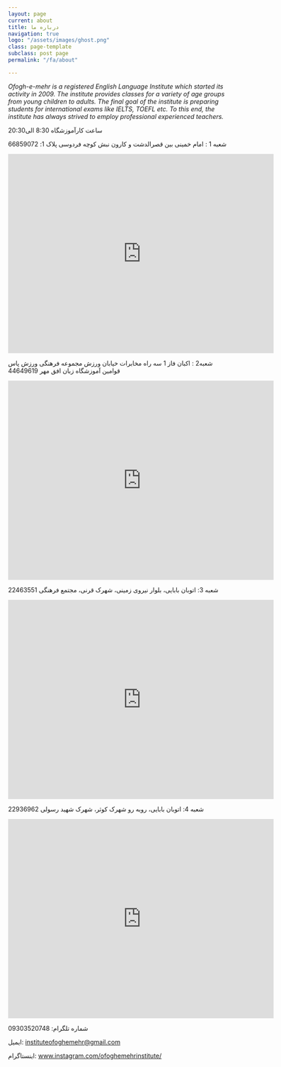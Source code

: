 ```yaml
---
layout: page
current: about
title: درباره ما
navigation: true
logo: "/assets/images/ghost.png"
class: page-template
subclass: post page
permalink: "/fa/about"

---
```


_Ofogh-e-mehr is a registered English Language Institute which started its activity in 2009. The institute provides classes for a variety of age groups from young children to adults. The final goal of the institute is preparing students for international exams like IELTS, TOEFL etc. To this end, the institute has always strived to employ professional experienced teachers._

ساعت کارآموزشگاه 8:30 الی20:30  

شعبه 1 : امام خمینی بین قصرالدشت و کارون نبش کوچه فردوسی پلاک 1: 66859072

<iframe src="https://www.google.com/maps/embed?pb=!1m18!1m12!1m3!1d963.4338794146096!2d51.36681261021251!3d35.68703753694049!2m3!1f0!2f0!3f0!3m2!1i1024!2i768!4f13.1!3m3!1m2!1s0x0%3A0x0!2zMzXCsDQxJzE0LjQiTiA1McKwMjInMDQuNSJF!5e0!3m2!1sen!2s!4v1568736137179!5m2!1sen!2s" width="600" height="450" frameborder="0" style="border:0;" allowfullscreen=""></iframe>


شعبه2 : اکبان فاز 1 سه راه مخابرات خیابان ورزش مجموعه فرهنگی ورزش پاس قوامین آموزشگاه زبان افق مهر 44649619

<iframe src="https://www.google.com/maps/embed?pb=!1m18!1m12!1m3!1d1145.4065613626233!2d51.31222932346525!3d35.70902435217811!2m3!1f0!2f0!3f0!3m2!1i1024!2i768!4f13.1!3m3!1m2!1s0x0%3A0x0!2zMzXCsDQyJzMwLjAiTiA1McKwMTgnNDIuMiJF!5e0!3m2!1sen!2s!4v1568736060866!5m2!1sen!2s" width="600" height="450" frameborder="0" style="border:0;" allowfullscreen=""></iframe>


شعبه 3: اتوبان بابایی، بلوار نیروی زمینی، شهرک قرنی، مجتمع فرهنگی 22463551

<iframe src="https://www.google.com/maps/embed?pb=!1m18!1m12!1m3!1d3236.3870702523964!2d51.501072515261825!3d35.79042978016896!2m3!1f0!2f0!3f0!3m2!1i1024!2i768!4f13.1!3m3!1m2!1s0x0%3A0x0!2zMzXCsDQ3JzI1LjYiTiA1McKwMzAnMTEuNyJF!5e0!3m2!1sen!2s!4v1568735860747!5m2!1sen!2s" width="600" height="450" frameborder="0" style="border:0;" allowfullscreen=""></iframe>


شعبه 4: اتوبان بابایی، روبه رو شهرک کوثر، شهرک شهید رسولی 22936962

<iframe src="https://www.google.com/maps/embed?pb=!1m18!1m12!1m3!1d1144.4201425004965!2d51.53276812383759!3d35.777612296715965!2m3!1f0!2f0!3f0!3m2!1i1024!2i768!4f13.1!3m3!1m2!1s0x0%3A0x0!2zMzXCsDQ2JzM5LjciTiA1McKwMzEnNTcuMyJF!5e0!3m2!1sen!2s!4v1568735952876!5m2!1sen!2s" width="600" height="450" frameborder="0" style="border:0;" allowfullscreen=""></iframe>


شماره تلگرام: 09303520748

ایمیل: instituteofoghemehr@gmail.com

اینستاگرام: www.instagram.com/ofoghemehrinstitute/

                                                